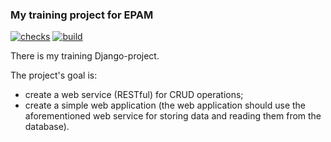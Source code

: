 ### My training project for EPAM

[![checks](https://github.com/incx07/epam-lab/actions/workflows/checks.yml/badge.svg)](https://github.com/incx07/epam-lab/actions/workflows/checks.yml/) [![build](https://github.com/incx07/epam-lab/actions/workflows/build-docker.yml/badge.svg)](https://github.com/incx07/epam-lab/actions/workflows/build-docker.yml/)

There is my training Django-project.

The project's goal is:

* create a web service (RESTful) for CRUD operations;
* create a simple web application (the web application should use the aforementioned web service for storing data and reading them from the database).
